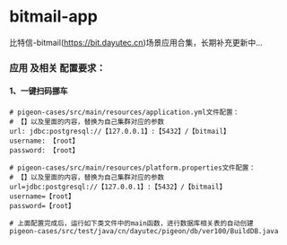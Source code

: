 # bitmail-app
比特信-bitmail(https://bit.dayutec.cn)场景应用合集，长期补充更新中...



### 应用 及相关 配置要求：

#### 1、一键扫码挪车

```shell
# pigeon-cases/src/main/resources/application.yml文件配置：
# 【】以及里面的内容，替换为自己集群对应的参数
url: jdbc:postgresql://【127.0.0.1】:【5432】/【bitmail】
username: 【root】
password: 【root】

# pigeon-cases/src/main/resources/platform.properties文件配置：
# 【】以及里面的内容，替换为自己集群对应的参数
url=jdbc:postgresql://【127.0.0.1】:【5432】/【bitmail】
username=【root】
password=【root】

# 上面配置完成后，运行如下类文件中的main函数，进行数据库相关表的自动创建
pigeon-cases/src/test/java/cn/dayutec/pigeon/db/ver100/BuildDB.java
```